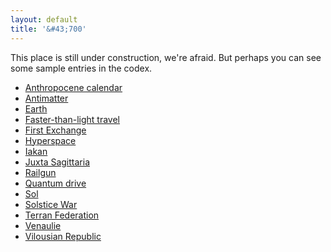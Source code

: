 ```yaml
---
layout: default
title: '&#43;700'
---
```

This place is still under construction, we're afraid. But perhaps you can see some sample entries
in the codex.

* [Anthropocene calendar](codex/Anthropocene_calendar)
* [Antimatter](codex/Antimatter)
* [Earth](codex/Earth)
* [Faster-than-light travel](codex/Faster-than-light_travel)
* [First Exchange](codex/First_Exchange)
* [Hyperspace](codex/Hyperspace)
* [Iakan](codex/Iakan)
* [Juxta Sagittaria](codex/Juxta_Sagittaria)
* [Railgun](codex/Railgun)
* [Quantum drive](codex/Quantum_drive)
* [Sol](codex/Sol)
* [Solstice War](codex/Solstice_War)
* [Terran Federation](codex/Terran_Federation)
* [Venaulie](codex/Venaulie)
* [Vilousian Republic](codex/Vilousian_Republic)

